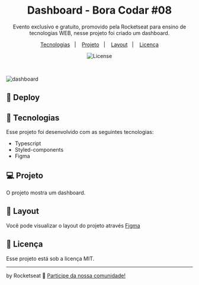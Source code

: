 <h1 align="center"> Dashboard - Bora Codar #08 </h1>

<p align="center">
Evento exclusivo e gratuito, promovido pela Rocketseat para ensino de tecnologias WEB, nesse projeto foi criado um dashboard.
</p>

<p align="center">
  <a href="#-tecnologias">Tecnologias</a>&nbsp;&nbsp;&nbsp;|&nbsp;&nbsp;&nbsp;
  <a href="#-projeto">Projeto</a>&nbsp;&nbsp;&nbsp;|&nbsp;&nbsp;&nbsp;
  <a href="#-layout">Layout</a>&nbsp;&nbsp;&nbsp;|&nbsp;&nbsp;&nbsp;
  <a href="#memo-licença">Licença</a>
</p>

<p align="center">
  <img alt="License" src="https://img.shields.io/static/v1?label=license&message=MIT&color=49AA26&labelColor=000000">
</p>

<br>




![dashboard](https://user-images.githubusercontent.com/104373308/231823392-79dab599-0f3c-4d1e-a2fe-f20862ea4fbe.png)



  
## 👾 Deploy



## 🚀 Tecnologias

Esse projeto foi desenvolvido com as seguintes tecnologias:

- Typescript
- Styled-components
- Figma


## 💻 Projeto

O projeto mostra um dashboard.

## 🔖 Layout

Você pode visualizar o layout do projeto através [Figma](https://www.figma.com/community/file/1210217615683203825)
 

## :memo: Licença

Esse projeto está sob a licença MIT.

---

by Rocketseat :wave: [Participe da nossa comunidade!](https://discord.gg/rocketseat)

